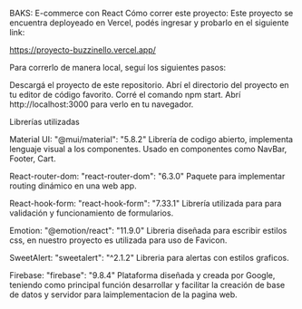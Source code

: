 BAKS: E-commerce con React 
Cómo correr este proyecto:
Este proyecto se encuentra deployeado en Vercel, podés ingresar y probarlo en el siguiente link:

https://proyecto-buzzinello.vercel.app/

Para correrlo de manera local, seguí los siguientes pasos:

Descargá el proyecto de este repositorio.
Abrí el directorio del proyecto en tu editor de código favorito.
Corré el comando npm start.
Abrí http://localhost:3000 para verlo en tu navegador.


Librerías utilizadas

Material UI: "@mui/material": "5.8.2"
Librería de codigo abierto, implementa lenguaje visual a los componentes. Usado en componentes como NavBar, Footer, Cart. 

React-router-dom: "react-router-dom": "6.3.0"
Paquete para implementar routing dinámico en una web app. 

React-hook-form: "react-hook-form": "7.33.1"
Librería utilizada para para validación y funcionamiento de formularios. 

Emotion: "@emotion/react": "11.9.0"
Libreria diseñada para escribir estilos css, en nuestro proyecto es utilizada para uso de Favicon.

SweetAlert: "sweetalert": "^2.1.2"
Libreria para alertas con estilos graficos. 

Firebase: "firebase": "9.8.4" 
Plataforma diseñada y creada por Google, teniendo como principal función desarrollar y facilitar la creación de base de datos y servidor para laimplementacion de la pagina web. 